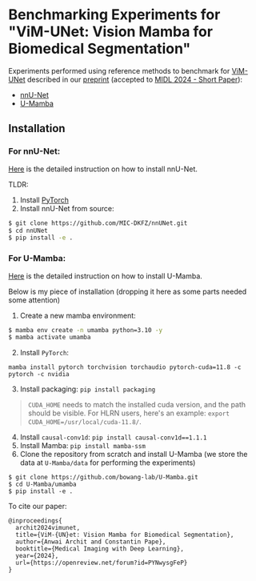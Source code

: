 # Benchmarking Experiments for "ViM-UNet: Vision Mamba for Biomedical Segmentation"

Experiments performed using reference methods to benchmark for [ViM-UNet](https://github.com/constantinpape/torch-em/blob/main/vimunet.md) described in our [preprint](https://arxiv.org/abs/2404.07705) (accepted to [MIDL 2024 - Short Paper](https://openreview.net/forum?id=PYNwysgFeP)):
- [nnU-Net](https://github.com/MIC-DKFZ/nnUNet)
- [U-Mamba](https://github.com/bowang-lab/U-Mamba)

## Installation

### For nnU-Net:

[Here](https://github.com/MIC-DKFZ/nnUNet/blob/master/documentation/installation_instructions.md) is the detailed instruction on how to install nnU-Net.

TLDR:

1. Install [PyTorch](https://pytorch.org/get-started/locally/)
2. Install nnU-Net from source:
```bash
$ git clone https://github.com/MIC-DKFZ/nnUNet.git
$ cd nnUNet
$ pip install -e .
```

### For U-Mamba:

[Here](https://github.com/bowang-lab/U-Mamba?tab=readme-ov-file#installation) is the detailed instruction on how to install U-Mamba.

Below is my piece of installation (dropping it here as some parts needed some attention)

1. Create a new mamba environment:
```bash
$ mamba env create -n umamba python=3.10 -y
$ mamba activate umamba
```

2. Install `PyTorch`:
```
mamba install pytorch torchvision torchaudio pytorch-cuda=11.8 -c pytorch -c nvidia
```

3. Install packaging: `pip install packaging`

> `CUDA_HOME` needs to match the installed cuda version, and the path should be visible. For HLRN users, here's an example: `export CUDA_HOME=/usr/local/cuda-11.8/`.

4. Install `causal-conv1d`: `pip install causal-conv1d==1.1.1`
8. Install Mamba: `pip install mamba-ssm`
9. Clone the repository from scratch and install U-Mamba (we store the data at `U-Mamba/data` for performing the experiments)
```
$ git clone https://github.com/bowang-lab/U-Mamba.git
$ cd U-Mamba/umamba
$ pip install -e .
```

To cite our paper:

```
@inproceedings{
  archit2024vimunet,
  title={ViM-{UN}et: Vision Mamba for Biomedical Segmentation},
  author={Anwai Archit and Constantin Pape},
  booktitle={Medical Imaging with Deep Learning},
  year={2024},
  url={https://openreview.net/forum?id=PYNwysgFeP}
}
```

